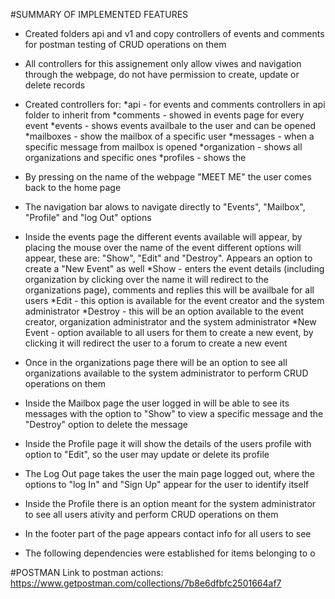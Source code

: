 #SUMMARY OF IMPLEMENTED FEATURES
- Created folders api and v1 and copy controllers of events and comments for postman testing of CRUD operations on them
- All controllers for this assignement only allow viwes and navigation through the webpage, do not have permission to create, update or delete records
- Created controllers for:
	*api - for events and comments controllers in api folder to inherit from
	*comments - showed in events page for every event
	*events - shows events availbale to the user and can be opened
	*mailboxes - show the mailbox of a specific user
	*messages - when a specific message from mailbox is opened
	*organization - shows all organizations and specific ones
	*profiles - shows the 
- By pressing on the name of the webpage "MEET ME" the user comes back to the home page
- The navigation bar alows to navigate directly to "Events", "Mailbox", "Profile" and "log Out" options
- Inside the events page the different events available will appear, by placing the mouse over the name of the event different options will appear, these are: "Show", "Edit" and "Destroy". Appears an option to create a "New Event" as well
	*Show - enters the event details (including organization by clicking over the name it will redirect to the organizations page), comments and replies this will be availbale for all users
	*Edit - this option is available for the event creator and the system administrator 
	*Destroy - this will be an option available to the event creator, organization administrator and the system administrator
	*New Event - option available to all users for them to create a new event, by clicking it will redirect the user to a forum to create a new event 
- Once in the organizations page there will be an option to see all organizations available to the system administrator to perform CRUD operations on them
- Inside the Mailbox page the user logged in will be able to see its messages  with the option to "Show" to view a specific message and the "Destroy" option to delete the message
- Inside the Profile page it will show the details of the users profile with option to "Edit", so the user may update or delete its profile
- The Log Out page takes the user the main page logged out, where the options to "log In" and "Sign Up" appear for the user to identify itself 
- Inside the Profile there is an option meant for the system administrator to see all users ativity and perform CRUD operations on them
- In the footer part of the page appears contact info for all users to see

- The following dependencies were established for items belonging to o

#POSTMAN
Link to postman actions: https://www.getpostman.com/collections/7b8e6dfbfc2501664af7